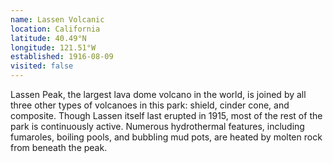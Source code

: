 ```yaml
---
name: Lassen Volcanic
location: California
latitude: 40.49°N
longitude: 121.51°W
established: 1916-08-09
visited: false
---
```


Lassen Peak, the largest lava dome volcano in the world, is joined by all three other types of volcanoes in this park: shield, cinder cone, and composite. Though Lassen itself last erupted in 1915, most of the rest of the park is continuously active. Numerous hydrothermal features, including fumaroles, boiling pools, and bubbling mud pots, are heated by molten rock from beneath the peak.
